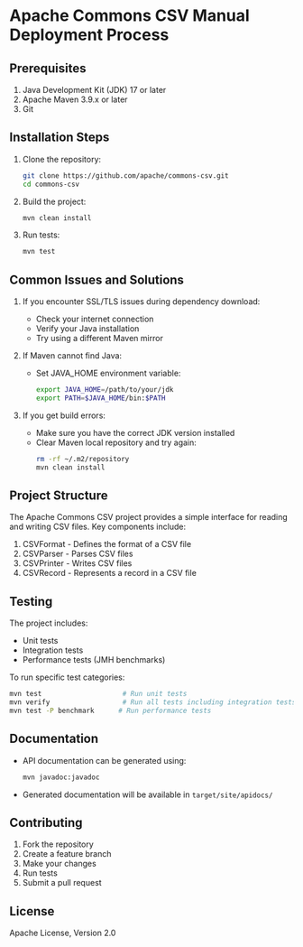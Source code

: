# Apache Commons CSV Manual Deployment Process

## Prerequisites

1. Java Development Kit (JDK) 17 or later
2. Apache Maven 3.9.x or later
3. Git

## Installation Steps

1. Clone the repository:
   ```bash
   git clone https://github.com/apache/commons-csv.git
   cd commons-csv
   ```

2. Build the project:
   ```bash
   mvn clean install
   ```

3. Run tests:
   ```bash
   mvn test
   ```

## Common Issues and Solutions

1. If you encounter SSL/TLS issues during dependency download:
   - Check your internet connection
   - Verify your Java installation
   - Try using a different Maven mirror

2. If Maven cannot find Java:
   - Set JAVA_HOME environment variable:
     ```bash
     export JAVA_HOME=/path/to/your/jdk
     export PATH=$JAVA_HOME/bin:$PATH
     ```

3. If you get build errors:
   - Make sure you have the correct JDK version installed
   - Clear Maven local repository and try again:
     ```bash
     rm -rf ~/.m2/repository
     mvn clean install
     ```

## Project Structure

The Apache Commons CSV project provides a simple interface for reading and writing CSV files. Key components include:

1. CSVFormat - Defines the format of a CSV file
2. CSVParser - Parses CSV files
3. CSVPrinter - Writes CSV files
4. CSVRecord - Represents a record in a CSV file

## Testing

The project includes:
- Unit tests
- Integration tests
- Performance tests (JMH benchmarks)

To run specific test categories:
```bash
mvn test                    # Run unit tests
mvn verify                  # Run all tests including integration tests
mvn test -P benchmark      # Run performance tests
```

## Documentation

- API documentation can be generated using:
  ```bash
  mvn javadoc:javadoc
  ```
- Generated documentation will be available in `target/site/apidocs/`

## Contributing

1. Fork the repository
2. Create a feature branch
3. Make your changes
4. Run tests
5. Submit a pull request

## License

Apache License, Version 2.0